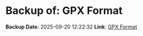# Backup of: GPX Format

**Backup Date**: 2025-09-20 12:22:32
**Link**: [GPX Format](https://przemienniki.net/export/przemienniki.gpx)
